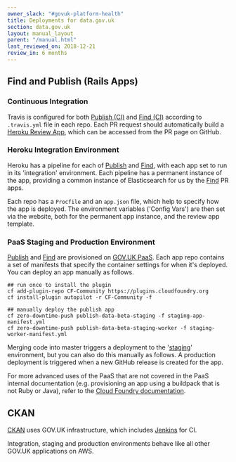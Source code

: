 ```yaml
---
owner_slack: "#govuk-platform-health"
title: Deployments for data.gov.uk
section: data.gov.uk
layout: manual_layout
parent: "/manual.html"
last_reviewed_on: 2018-12-21
review_in: 6 months
---
```

[publish]: apps/datagovuk_publish
[find]: apps/datagovuk_find
[publish-ci]: https://travis-ci.org/alphagov/datagovuk_publish/
[find-ci]: https://travis-ci.org/alphagov/datagovuk_find
[heroku]: https://docs.publishing.service.gov.uk/manual/review-apps.html#header
[publish-heroku]: https://dashboard.heroku.com/pipelines/7fb4c1c1-618e-42da-ba71-1cb0beb6c5c8
[find-heroku]: https://dashboard.heroku.com/pipelines/0ca23219-ac0e-4d6c-9d5f-40829c6209db
[paas]: https://docs.cloud.service.gov.uk/#set-up-command-line
[staging]: http://test.data.gov.uk
[cf-docs]: https://docs.cloudfoundry.org
[jenkins]: /manual/jenkins-ci.html
[CKAN]: https://github.com/alphagov/ckanext-datagovuk

## Find and Publish (Rails Apps)

### Continuous Integration

Travis is configured for both [Publish (CI)][publish-ci] and [Find (CI)][find-ci] according to `.travis.yml` file in each repo. Each PR request should automatically build a [Heroku Review App][heroku], which can be accessed from the PR page on GitHub.

### Heroku Integration Environment

Heroku has a pipeline for each of [Publish][publish-heroku] and [Find][find-heroku], with each app set to run in its 'integration' environment. Each pipeline has a permanent instance of the app, providing a common instance of Elasticsearch for us by the [Find] PR apps.

Each repo has a `Procfile` and an `app.json` file, which help to specify how the app is deployed. The environment variables ('Config Vars') are then set via the website, both for the permanent app instance, and the review app template.

### PaaS Staging and Production Environment

[Publish] and [Find] are provisioned on [GOV.UK PaaS][paas]. Each app repo contains a set of manifests that specify the container settings for when it's deployed. You can deploy an app manually as follows.

```
## run once to install the plugin
cf add-plugin-repo CF-Community https://plugins.cloudfoundry.org
cf install-plugin autopilot -r CF-Community -f

## manually deploy the publish app
cf zero-downtime-push publish-data-beta-staging -f staging-app-manifest.yml
cf zero-downtime-push publish-data-beta-staging-worker -f staging-worker-manifest.yml
```

Merging code into master triggers a deployment to the '[staging]' environment, but you can also do this manually as follows. A production deployment is triggered when a new GitHub release is created for the app.

For more advanced uses of the PaaS that are not covered in the PaaS internal documentation (e.g. provisioning an app using a buildpack that is not Ruby or Java), refer to the [Cloud Foundry documentation][cf-docs].

## CKAN

[CKAN] uses GOV.UK infrastructure, which includes [Jenkins][jenkins] for CI.

Integration, staging and production environments behave like all other GOV.UK applications on AWS.
